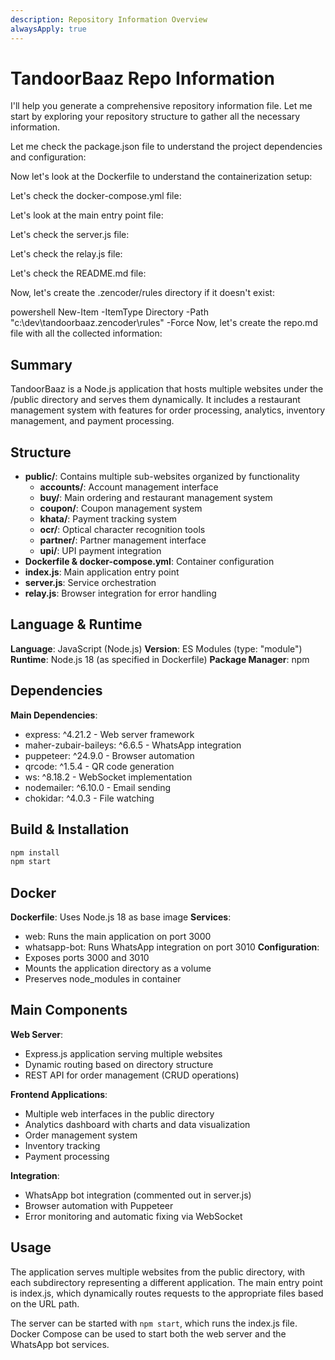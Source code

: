 ```yaml
---
description: Repository Information Overview
alwaysApply: true
---
```


# TandoorBaaz Repo Information

I'll help you generate a comprehensive repository information file. Let me start by exploring your repository structure to gather all the necessary information.

Let me check the package.json file to understand the project dependencies and configuration:

Now let's look at the Dockerfile to understand the containerization setup:

Let's check the docker-compose.yml file:

Let's look at the main entry point file:

Let's check the server.js file:

Let's check the relay.js file:

Let's check the README.md file:

Now, let's create the .zencoder/rules directory if it doesn't exist:

powershell
New-Item -ItemType Directory -Path "c:\dev\tandoorbaaz\.zencoder\rules" -Force
Now, let's create the repo.md file with all the collected information:

## Summary

TandoorBaaz is a Node.js application that hosts multiple websites under the /public directory and serves them dynamically. It includes a restaurant management system with features for order processing, analytics, inventory management, and payment processing.

## Structure

- **public/**: Contains multiple sub-websites organized by functionality
  - **accounts/**: Account management interface
  - **buy/**: Main ordering and restaurant management system
  - **coupon/**: Coupon management system
  - **khata/**: Payment tracking system
  - **ocr/**: Optical character recognition tools
  - **partner/**: Partner management interface
  - **upi/**: UPI payment integration
- **Dockerfile & docker-compose.yml**: Container configuration
- **index.js**: Main application entry point
- **server.js**: Service orchestration
- **relay.js**: Browser integration for error handling

## Language & Runtime

**Language**: JavaScript (Node.js)
**Version**: ES Modules (type: "module")
**Runtime**: Node.js 18 (as specified in Dockerfile)
**Package Manager**: npm

## Dependencies

**Main Dependencies**:

- express: ^4.21.2 - Web server framework
- maher-zubair-baileys: ^6.6.5 - WhatsApp integration
- puppeteer: ^24.9.0 - Browser automation
- qrcode: ^1.5.4 - QR code generation
- ws: ^8.18.2 - WebSocket implementation
- nodemailer: ^6.10.0 - Email sending
- chokidar: ^4.0.3 - File watching

## Build & Installation

```bash
npm install
npm start
```

## Docker

**Dockerfile**: Uses Node.js 18 as base image
**Services**:

- web: Runs the main application on port 3000
- whatsapp-bot: Runs WhatsApp integration on port 3010
  **Configuration**:
- Exposes ports 3000 and 3010
- Mounts the application directory as a volume
- Preserves node_modules in container

## Main Components

**Web Server**:

- Express.js application serving multiple websites
- Dynamic routing based on directory structure
- REST API for order management (CRUD operations)

**Frontend Applications**:

- Multiple web interfaces in the public directory
- Analytics dashboard with charts and data visualization
- Order management system
- Inventory tracking
- Payment processing

**Integration**:

- WhatsApp bot integration (commented out in server.js)
- Browser automation with Puppeteer
- Error monitoring and automatic fixing via WebSocket

## Usage

The application serves multiple websites from the public directory, with each subdirectory representing a different application. The main entry point is index.js, which dynamically routes requests to the appropriate files based on the URL path.

The server can be started with `npm start`, which runs the index.js file. Docker Compose can be used to start both the web server and the WhatsApp bot services.
